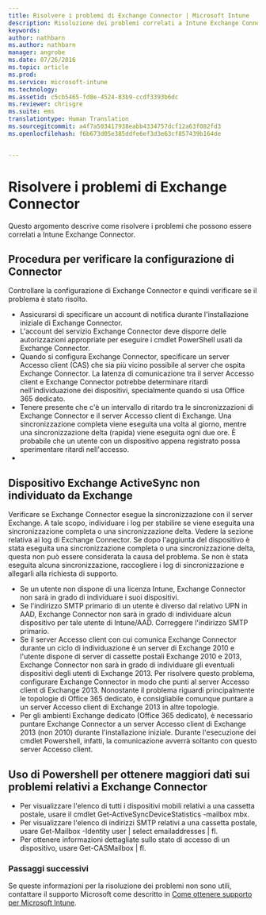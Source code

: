 ```yaml
---
title: Risolvere i problemi di Exchange Connector | Microsoft Intune
description: Risoluzione dei problemi correlati a Intune Exchange Connector.
keywords: 
author: nathbarn
ms.author: nathbarn
manager: angrobe
ms.date: 07/26/2016
ms.topic: article
ms.prod: 
ms.service: microsoft-intune
ms.technology: 
ms.assetid: c5cb5465-fd8e-4524-83b9-ccdf3393b6dc
ms.reviewer: chrisgre
ms.suite: ems
translationtype: Human Translation
ms.sourcegitcommit: a4f7a503417938eabb4334757dcf12a63f082fd3
ms.openlocfilehash: f6b673d05e385ddfe6ef3d3e63cf857439b164de


---
```


# Risolvere i problemi di Exchange Connector
Questo argomento descrive come risolvere i problemi che possono essere correlati a Intune Exchange Connector.

## Procedura per verificare la configurazione di Connector 

Controllare la configurazione di Exchange Connector e quindi verificare se il problema è stato risolto.

- Assicurarsi di specificare un account di notifica durante l'installazione iniziale di Exchange Connector.
- L'account del servizio Exchange Connector deve disporre delle autorizzazioni appropriate per eseguire i cmdlet PowerShell usati da Exchange Connector.
- Quando si configura Exchange Connector, specificare un server Accesso client (CAS) che sia più vicino possibile al server che ospita Exchange Connector. La latenza di comunicazione tra il server Accesso client e Exchange Connector potrebbe determinare ritardi nell'individuazione dei dispositivi, specialmente quando si usa Office 365 dedicato.
- Tenere presente che c'è un intervallo di ritardo tra le sincronizzazioni di Exchange Connector e il server Accesso client di Exchange. Una sincronizzazione completa viene eseguita una volta al giorno, mentre una sincronizzazione delta (rapida) viene eseguita ogni due ore. È probabile che un utente con un dispositivo appena registrato possa sperimentare ritardi nell'accesso.
- 
## Dispositivo Exchange ActiveSync non individuato da Exchange
Verificare se Exchange Connector esegue la sincronizzazione con il server Exchange. A tale scopo, individuare i log per stabilire se viene eseguita una sincronizzazione completa o una sincronizzazione delta. Vedere la sezione relativa ai log di Exchange Connector. Se dopo l'aggiunta del dispositivo è stata eseguita una sincronizzazione completa o una sincronizzazione delta, questa non può essere considerata la causa del problema. Se non è stata eseguita alcuna sincronizzazione, raccogliere i log di sincronizzazione e allegarli alla richiesta di supporto.

- Se un utente non dispone di una licenza Intune, Exchange Connector non sarà in grado di individuare i suoi dispositivi.
- Se l'indirizzo SMTP primario di un utente è diverso dal relativo UPN in AAD, Exchange Connector non sarà in grado di individuare alcun dispositivo per tale utente di Intune/AAD. Correggere l'indirizzo SMTP primario.
- Se il server Accesso client con cui comunica Exchange Connector durante un ciclo di individuazione è un server di Exchange 2010 e l'utente dispone di server di cassette postali Exchange 2010 e 2013, Exchange Connector non sarà in grado di individuare gli eventuali dispositivi degli utenti di Exchange 2013. Per risolvere questo problema, configurare Exchange Connector in modo che punti al server Accesso client di Exchange 2013.  Nonostante il problema riguardi principalmente le topologie di Office 365 dedicato, è consigliabile comunque puntare a un server Accesso client di Exchange 2013 in altre topologie.
- Per gli ambienti Exchange dedicato (Office 365 dedicato), è necessario puntare Exchange Connector a un server Accesso client di Exchange 2013 (non 2010) durante l'installazione iniziale. Durante l'esecuzione dei cmdlet Powershell, infatti, la comunicazione avverrà soltanto con questo server Accesso client.


## Uso di Powershell per ottenere maggiori dati sui problemi relativi a Exchange Connector
- Per visualizzare l'elenco di tutti i dispositivi mobili relativi a una cassetta postale, usare il cmdlet Get-ActiveSyncDeviceStatistics -mailbox mbx.
- Per visualizzare l'elenco di indirizzi SMTP relativi a una cassetta postale, usare Get-Mailbox -Identity user | select emailaddresses | fl.
- Per ottenere informazioni dettagliate sullo stato di accesso di un dispositivo, usare Get-CASMailbox <upn> | fl.

### Passaggi successivi
Se queste informazioni per la risoluzione dei problemi non sono utili, contattare il supporto Microsoft come descritto in [Come ottenere supporto per Microsoft Intune](how-to-get-support-for-microsoft-intune.md).



<!--HONumber=Oct16_HO4-->


